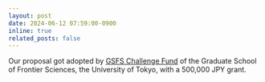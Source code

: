 ```yaml
---
layout: post
date: 2024-06-12 07:59:00-0900
inline: true
related_posts: false
---
```


Our proposal got adopted by [GSFS Challenge Fund](https://gsfs-eso.edu.k.u-tokyo.ac.jp/project/challenge-fund) of the Graduate School of Frontier Sciences, the University of Tokyo, with a 500,000 JPY grant.
